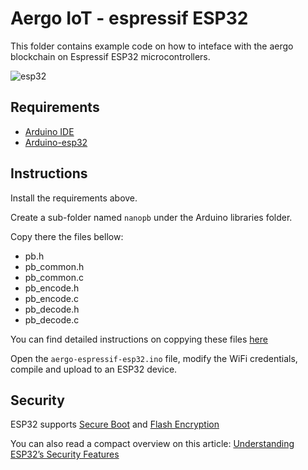 # Aergo IoT - espressif ESP32

This folder contains example code on how to inteface with the aergo
blockchain on Espressif ESP32 microcontrollers.

![esp32](https://user-images.githubusercontent.com/7624275/62760004-4bea1b00-ba59-11e9-85c0-b7075b506254.jpg)

## Requirements

* [Arduino IDE](https://www.arduino.cc)
* [Arduino-esp32](https://github.com/espressif/arduino-esp32)

## Instructions

Install the requirements above.

Create a sub-folder named `nanopb` under the Arduino libraries folder.

Copy there the files bellow:

* pb.h
* pb_common.h
* pb_common.c
* pb_encode.h
* pb_encode.c
* pb_decode.h
* pb_decode.c

You can find detailed instructions on coppying these files [here](https://techtutorialsx.com/2018/10/19/esp32-esp8266-arduino-protocol-buffers/)

Open the `aergo-espressif-esp32.ino` file, modify the WiFi credentials,
compile and upload to an ESP32 device.

## Security

ESP32 supports [Secure Boot](https://docs.espressif.com/projects/esp-idf/en/latest/security/secure-boot.html)
and [Flash Encryption](https://docs.espressif.com/projects/esp-idf/en/latest/security/flash-encryption.html)

You can also read a compact overview on this article: [Understanding ESP32’s Security Features](https://medium.com/the-esp-journal/understanding-esp32s-security-features-14483e465724)
